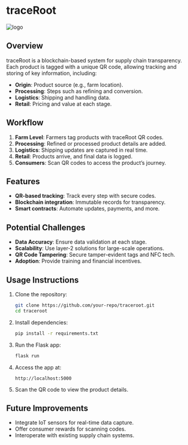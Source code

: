 # traceRoot

![logo](https://github.com/user-attachments/assets/8ab53d4f-fb93-4c59-bcb4-2d089e2c77b8)



## Overview

traceRoot is a blockchain-based system for supply chain transparency. Each product is tagged with a unique QR code, allowing tracking and storing of key information, including:

- **Origin**: Product source (e.g., farm location).
- **Processing**: Steps such as refining and conversion.
- **Logistics**: Shipping and handling data.
- **Retail**: Pricing and value at each stage.

## Workflow

1. **Farm Level**: Farmers tag products with traceRoot QR codes.
2. **Processing**: Refined or processed product details are added.
3. **Logistics**: Shipping updates are captured in real time.
4. **Retail**: Products arrive, and final data is logged.
5. **Consumers**: Scan QR codes to access the product’s journey.

## Features

- **QR-based tracking**: Track every step with secure codes.
- **Blockchain integration**: Immutable records for transparency.
- **Smart contracts**: Automate updates, payments, and more.

## Potential Challenges

- **Data Accuracy**: Ensure data validation at each stage.
- **Scalability**: Use layer-2 solutions for large-scale operations.
- **QR Code Tampering**: Secure tamper-evident tags and NFC tech.
- **Adoption**: Provide training and financial incentives.

## Usage Instructions

1. Clone the repository:
    ```bash
    git clone https://github.com/your-repo/traceroot.git
    cd traceroot
    ```
2. Install dependencies:
    ```bash
    pip install -r requirements.txt
    ```
3. Run the Flask app:
    ```bash
    flask run
    ```
4. Access the app at:
    ```
    http://localhost:5000
    ```
5. Scan the QR code to view the product details.

## Future Improvements

- Integrate IoT sensors for real-time data capture.
- Offer consumer rewards for scanning codes.
- Interoperate with existing supply chain systems.

